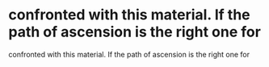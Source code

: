 # confronted with this material. If the path of ascension is the right one for

confronted with this material. If the path of ascension is the right one for